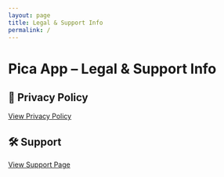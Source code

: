 ```yaml
---
layout: page
title: Legal & Support Info
permalink: /
---
```


# Pica App – Legal & Support Info

## 📄 Privacy Policy

[View Privacy Policy](https://marpri.github.io/pica-info/privacy)

## 🛠️ Support

[View Support Page](https://marpri.github.io/pica-info/support)
